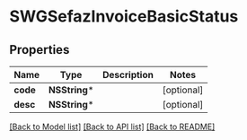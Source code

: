 # SWGSefazInvoiceBasicStatus

## Properties
Name | Type | Description | Notes
------------ | ------------- | ------------- | -------------
**code** | **NSString*** |  | [optional] 
**desc** | **NSString*** |  | [optional] 

[[Back to Model list]](../README.md#documentation-for-models) [[Back to API list]](../README.md#documentation-for-api-endpoints) [[Back to README]](../README.md)


